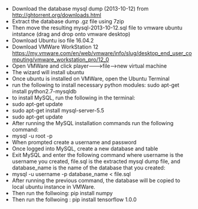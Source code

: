 - Download the database mysql dump  (2013-10-12) from http://ghtorrent.org/downloads.html 
- Extract the database dump .gz file using 7zip
- Then  move the resulting mysql-2013-10-12.sql file to vmware ubuntu intstance (drag and drop onto vmware desktop)
- Download Ubuntu iso file 16.04.2 
- Download VMWare WorkStation 12  https://my.vmware.com/en/web/vmware/info/slug/desktop_end_user_computing/vmware_workstation_pro/12_0  
- Open VMWare and click player--->file-->new virtual machine 
- The wizard will install ubuntu
- Once ubuntu is installed on  VMWare, open the Ubuntu Terminal
- run the following to install necessary python modules: sudo apt-get install python2.7-mysqldb
- to install MySQL, run the following in the terminal: 
- sudo apt-get update
- sudo apt-get install mysql-server-5.5
- sudo apt-get update
- After running the MySQL installation commands run the following command: 
- mysql -u root -p
- When prompted create a username and password 
- Once logged into MySQL, create a new database and table
- Exit MySQL and enter the following command where username is the username you created, file.sql is the extracted mysql dump file, and  database_name is the name of the database that you created: 
- mysql -u username -p database_name < file.sql 
- After running the previous command, the database will be copied to local ubuntu instance in VMWare. 
- Then run the follwoing: pip install numpy 
- Then run the follwoing : pip install tensorflow 1.0.0




